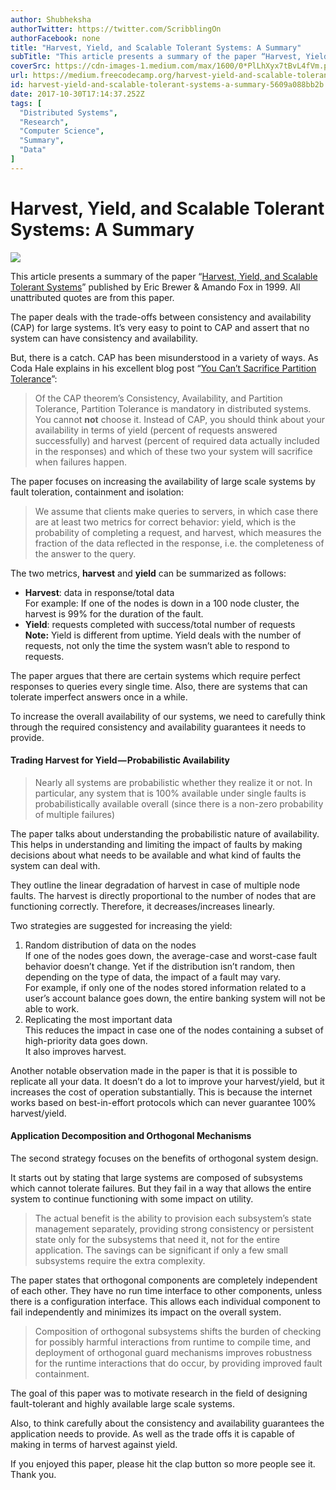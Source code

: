```yaml
---
author: Shubheksha
authorTwitter: https://twitter.com/ScribblingOn
authorFacebook: none
title: "Harvest, Yield, and Scalable Tolerant Systems: A Summary"
subTitle: "This article presents a summary of the paper “Harvest, Yield, and Scalable Tolerant Systems” published by Eric Brewer & Amando Fox in 199..."
coverSrc: https://cdn-images-1.medium.com/max/1600/0*PlLhXyx7tBvL4fVm.png
url: https://medium.freecodecamp.org/harvest-yield-and-scalable-tolerant-systems-a-summary-5609a088bb2b
id: harvest-yield-and-scalable-tolerant-systems-a-summary-5609a088bb2b
date: 2017-10-30T17:14:37.252Z
tags: [
  "Distributed Systems",
  "Research",
  "Computer Science",
  "Summary",
  "Data"
]
---
```

# Harvest, Yield, and Scalable Tolerant Systems: A Summary



![](https://cdn-images-1.medium.com/max/1600/0*PlLhXyx7tBvL4fVm.png)



This article presents a summary of the paper “[Harvest, Yield, and Scalable Tolerant Systems](https://pdfs.semanticscholar.org/5015/8bc1a8a67295ab7bce0550886a9859000dc2.pdf)” published by Eric Brewer & Amando Fox in 1999\. All unattributed quotes are from this paper.

The paper deals with the trade-offs between consistency and availability (CAP) for large systems. It’s very easy to point to CAP and assert that no system can have consistency and availability.

But, there is a catch. CAP has been misunderstood in a variety of ways. As Coda Hale explains in his excellent blog post “[You Can’t Sacrifice Partition Tolerance](https://codahale.com/you-cant-sacrifice-partition-tolerance/)”:

> Of the CAP theorem’s Consistency, Availability, and Partition Tolerance, Partition Tolerance is mandatory in distributed systems. You cannot **not** choose it. Instead of CAP, you should think about your availability in terms of yield (percent of requests answered successfully) and harvest (percent of required data actually included in the responses) and which of these two your system will sacrifice when failures happen.

The paper focuses on increasing the availability of large scale systems by fault toleration, containment and isolation:

> We assume that clients make queries to servers, in which case there are at least two metrics for correct behavior: yield, which is the probability of completing a request, and harvest, which measures the fraction of the data reflected in the response, i.e. the completeness of the answer to the query.

The two metrics, **harvest** and **yield** can be summarized as follows:

*   **Harvest**: data in response/total data  
    For example: If one of the nodes is down in a 100 node cluster, the harvest is 99% for the duration of the fault.
*   **Yield**: requests completed with success/total number of requests  
    **Note:** Yield is different from uptime. Yield deals with the number of requests, not only the time the system wasn’t able to respond to requests.

The paper argues that there are certain systems which require perfect responses to queries every single time. Also, there are systems that can tolerate imperfect answers once in a while.

To increase the overall availability of our systems, we need to carefully think through the required consistency and availability guarantees it needs to provide.

#### Trading Harvest for Yield — Probabilistic Availability

> Nearly all systems are probabilistic whether they realize it or not. In particular, any system that is 100% available under single faults is probabilistically available overall (since there is a non-zero probability of multiple failures)

The paper talks about understanding the probabilistic nature of availability. This helps in understanding and limiting the impact of faults by making decisions about what needs to be available and what kind of faults the system can deal with.

They outline the linear degradation of harvest in case of multiple node faults. The harvest is directly proportional to the number of nodes that are functioning correctly. Therefore, it decreases/increases linearly.

Two strategies are suggested for increasing the yield:

1.  Random distribution of data on the nodes   
    If one of the nodes goes down, the average-case and worst-case fault behavior doesn’t change. Yet if the distribution isn’t random, then depending on the type of data, the impact of a fault may vary.  
    For example, if only one of the nodes stored information related to a user’s account balance goes down, the entire banking system will not be able to work.
2.  Replicating the most important data  
    This reduces the impact in case one of the nodes containing a subset of high-priority data goes down.   
    It also improves harvest.

Another notable observation made in the paper is that it is possible to replicate all your data. It doesn’t do a lot to improve your harvest/yield, but it increases the cost of operation substantially. This is because the internet works based on best-in-effort protocols which can never guarantee 100% harvest/yield.

#### Application Decomposition and Orthogonal Mechanisms

The second strategy focuses on the benefits of orthogonal system design.

It starts out by stating that large systems are composed of subsystems which cannot tolerate failures. But they fail in a way that allows the entire system to continue functioning with some impact on utility.

> The actual benefit is the ability to provision each subsystem’s state management separately, providing strong consistency or persistent state only for the subsystems that need it, not for the entire application. The savings can be significant if only a few small subsystems require the extra complexity.

The paper states that orthogonal components are completely independent of each other. They have no run time interface to other components, unless there is a configuration interface. This allows each individual component to fail independently and minimizes its impact on the overall system.

> Composition of orthogonal subsystems shifts the burden of checking for possibly harmful interactions from runtime to compile time, and deployment of orthogonal guard mechanisms improves robustness for the runtime interactions that do occur, by providing improved fault containment.

The goal of this paper was to motivate research in the field of designing fault-tolerant and highly available large scale systems.

Also, to think carefully about the consistency and availability guarantees the application needs to provide. As well as the trade offs it is capable of making in terms of harvest against yield.

If you enjoyed this paper, please hit the clap button so more people see it. Thank you.








